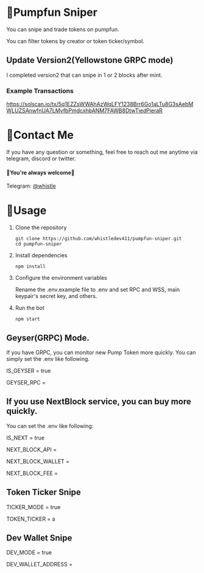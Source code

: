 # 🤖Pumpfun Sniper

You can snipe and trade tokens on pumpfun.

You can filter tokens by creator or token ticker/symbol.

## Update Version2(Yellowstone GRPC mode)

I completed version2 that can snipe in 1 or 2 blocks after mint.

### Example Transactions

https://solscan.io/tx/5q1EZZsWWAhAzWqLFY1238Brr6Go1aLTu8G3sAebMWLUZSAnwfnUA7LMvfbPmdcxhbANM7FAWB8DtwTiedPieraR

# 💬Contact Me

If you have any question or something, feel free to reach out me anytime via telegram, discord or twitter.
<br>
#### 🌹You're always welcome🌹

Telegram: [@whistle](https://t.me/devbeast5775) <br>


# 👀Usage
1. Clone the repository

    ```
    git clone https://github.com/whistledev411/pumpfun-sniper.git
    cd pumpfun-sniper
    ```
2. Install dependencies

    ```
    npm install
    ```
3. Configure the environment variables

    Rename the .env.example file to .env and set RPC and WSS, main keypair's secret key, and others.

4. Run the bot

    ```
    npm start
    ```


## Geyser(GRPC) Mode.
If you have GRPC, you can monitor new Pump Token more quickly.
You can simply set the .env like following.

IS_GEYSER = true

GEYSER_RPC = 

## If you use NextBlock service, you can buy more quickly.

You can set the .env like following:

IS_NEXT = true

NEXT_BLOCK_API = 

NEXT_BLOCK_WALLET = 

NEXT_BLOCK_FEE = 

## Token Ticker Snipe

TICKER_MODE = true

TOKEN_TICKER = a

## Dev Wallet Snipe

DEV_MODE = true

DEV_WALLET_ADDRESS = 
